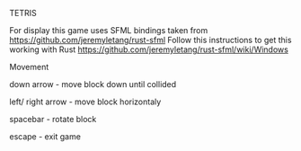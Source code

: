 TETRIS

For display this game uses SFML bindings taken from https://github.com/jeremyletang/rust-sfml 
Follow this instructions to get this working with Rust https://github.com/jeremyletang/rust-sfml/wiki/Windows 

Movement

down arrow - move block down until collided

left/ right arrow - move block horizontaly

spacebar - rotate block

escape - exit game
